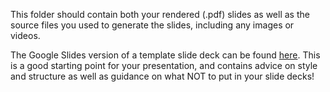 This folder should contain both your rendered (.pdf) slides as well as the source files you used to generate the slides, including any images or videos.

The Google Slides version of a template slide deck can be found [here](https://docs.google.com/presentation/d/1vZIPh8-QQxbB9YwnqYik-P2_RavAbhNW6LwG-21gT4U/edit?usp=sharing). This is a good starting point for your presentation, and contains advice on style and structure as well as guidance on what NOT to put in your slide decks!
